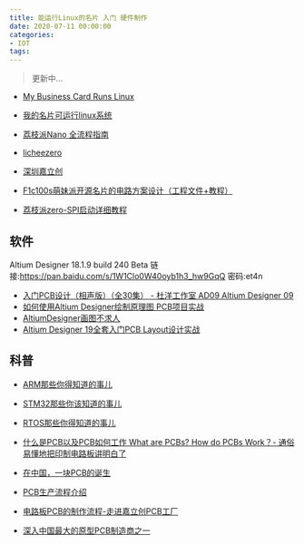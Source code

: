 ```yaml
---
title: 能运行Linux的名片 入门 硬件制作
date: 2020-07-11 00:00:00
categories:
- IOT
tags: 
---
```


> 更新中...

- [My Business Card Runs Linux](https://www.thirtythreeforty.net/posts/2019/12/my-business-card-runs-linux/)
- [我的名片可运行linux系统](https://mp.weixin.qq.com/s/7Bd7zazdIhsA4SIppLE6nA)
- [荔枝派Nano 全流程指南](http://nano.lichee.pro/get_started/first_eye.html)
- [licheezero](https://licheezero.readthedocs.io/zh/latest/)
- [深圳嘉立创](https://www.jlc.com/)

- [F1c100s萌妹派开源名片的电路方案设计（工程文件+教程）](https://www.cirmall.com/circuit/17128)
- [荔枝派zero-SPI启动详细教程](http://www.yz0228.com/index.php/2019/11/08/lichee_zero_spi_start/)

## 软件

Altium Designer 18.1.9 build 240 Beta
链接:https://pan.baidu.com/s/1W1Clo0W40oyb1h3_hw9GqQ  密码:et4n

- [入门PCB设计（相声版）（全30集） - 杜洋工作室 AD09 Altium Designer 09](https://www.bilibili.com/video/BV1pt411p7jg)
- [如何使用Altium Designer绘制原理图 PCB项目实战](https://edu.csdn.net/course/detail/9188)
- [AltiumDesigner画图不求人](https://edu.csdn.net/course/detail/25551)
- [Altium Designer 19全套入门PCB Layout设计实战](https://edu.csdn.net/course/detail/24726)

## 科普

- [ARM那些你得知道的事儿](https://edu.csdn.net/course/detail/798)
- [STM32那些你该知道的事儿](https://edu.csdn.net/course/play/5607/103861)
- [RTOS那些你得知道的事儿](https://edu.csdn.net/course/detail/5643)
- [什么是PCB以及PCB如何工作 What are PCBs? How do PCBs Work？- 通俗易懂地把印制电路板讲明白了](https://www.bilibili.com/video/BV1pf4y1v7RL)

- [在中国，一块PCB的诞生](https://www.bilibili.com/video/BV1u441177Yy)
- [PCB生产流程介绍](https://www.bilibili.com/video/BV1sa4y177g8)
- [电路板PCB的制作流程-走进嘉立创PCB工厂](https://www.bilibili.com/video/BV1st411Z7Lp)
- [深入中国最大的原型PCB制造商之一](https://www.bilibili.com/video/BV14s411M7WD)